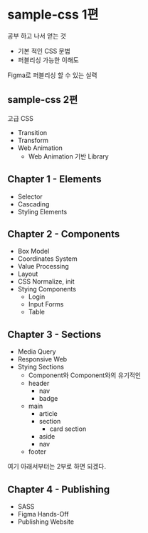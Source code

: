 # sample-css 1편

공부 하고 나서 얻는 것
- 기본 적인 CSS 문법
- 퍼블리싱 가능한 이해도

Figma로 퍼블리싱 할 수 있는 실력

## sample-css 2편
고급 CSS
- Transition
- Transform
- Web Animation
  - Web Animation 기반 Library
  

## Chapter 1 - Elements
- Selector
- Cascading
- Styling Elements
## Chapter 2 - Components
- Box Model
- Coordinates System
- Value Processing
- Layout
- CSS Normalize, init
- Stying Components
  - Login
  - Input Forms
  - Table
## Chapter 3 - Sections
- Media Query
- Responsive Web
- Stying Sections
  - Component와 Component와의 유기적인 
  - header
    - nav
    - badge
  - main
    - article
    - section
      - card section
    - aside
    - nav
  - footer


여기 아래서부터는 2부로 하면 되겠다.
## Chapter 4 - Publishing
- SASS
- Figma Hands-Off
- Publishing Website
